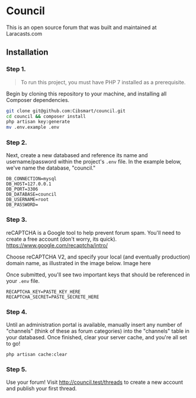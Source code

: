 # Council

This is an open source forum that was built and maintained at Laracasts.com

## Installation
 
### Step 1.
> To run this project, you must have PHP 7 installed as a prerequisite.

Begin by cloning this repository to your machine, and installing all Composer dependencies.

```bash
git clone git@github.com:Cibsmart/council.git
cd council && composer install
php artisan key:generate
mv .env.example .env
```

### Step 2.
Next, create a new databased and reference its name and username/password within the project's `.env` file. In the example below, we've name the database, "council."

```
DB_CONNECTION=mysql
DB_HOST=127.0.0.1
DB_PORT=3306
DB_DATABASE=council
DB_USERNAME=root
DB_PASSWORD=
```

### Step 3.
reCAPTCHA is a Google tool to help prevent forum spam. You'll need to create a free account (don't worry, its quick). https://www.google.com/recaptcha/intro/

Choose reCAPTCHA V2, and specify your local (and eventually production) domain name, as illustrated in the image below.
Image here

Once submitted, you'll see two important keys that should be referenced in your `.env` file.

```
RECAPTCHA_KEY=PASTE_KEY_HERE
RECAPTCHA_SECRET=PASTE_SECRETE_HERE
```

### Step 4.
Until an administration portal is available, manually insert any number of "channels" (think of these as forum categories) into the "channels" table in your databased. Once finished, clear your server cache, and you're all set to go!
```
php artisan cache:clear
```

### Step 5.
Use your forum! Visit http://council.test/threads to create a new account and publish your first thread.